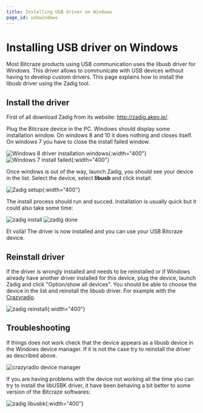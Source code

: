 ```yaml
---
title: Installing USB driver on Windows
page_id: usbwindows 
---
```


Installing USB driver on Windows
================================

Most Bitcraze products using USB communication uses the libusb driver
for Windows. This driver allows to communicate with USB devices without
having to develop custom drivers. This page explains how to install the
libusb driver using the Zadig tool.

Install the driver
------------------

First of all download Zadig from its website: <http://zadig.akeo.ie/>.

Plug the Bitcraze device in the PC. Windows should display some
installation window. On windows 8 and 10 it does nothing and closes
itself. On windows 7 you have to close the install failed window.

![Windows 8 driver installation windows](/images/01-win-install.png){:width="400"} ![Windows 7 install failed](/images/crazyradio_windows_noinstall.png){:width="400"}

Once windows is out of the way, launch Zadig, you should see your device
in the list. Select the device, select **libusb** and click install:

![Zadig setup](/images/02-zadig_setup.png){:width="400"}

The install process should run and succed. Installation is usually quick
but it could also take some time:

![zadig install](/images/03-zadig_install.png)
![zadig done](/images/04-zadig_done.png)

Et voilà! The driver is now installed and you can use your USB Bitcraze
device.

Reinstall driver
----------------

If the driver is wrongly installed and needs to be reinstalled or if
Windows already have another driver installed for this device, plug the
device, launch Zadig and click \"Option/show all devices\". You should
be able to choose the device in the list and reinstall the libusb
driver. For example with the [Crazyradio](https://wiki.bitcraze.io/projects:crazyradiopa:index).

![zadig reinstall](/images/05-zadig_reinstall.png){:width="400"}


Troubleshooting
---------------

If things does not work check that the device appears as a libusb device
in the Windows device manager. If it is not the case try to reinstall
the driver as described above.

![crazyradio device manager](/images/crazyradio-device_manager.png)

If you are having problems with the device not working all the time you
can try to install the libUSBK driver, it have been behaving a bit
better to some version of the Bitcraze softwares:

![zadig libusbk](/images/zadig_libusbk.png){:width="400"}
